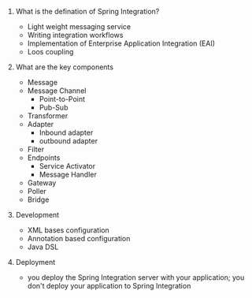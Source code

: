 1) What is the defination of Spring Integration?
	- Light weight messaging service
	- Writing integration workflows
	- Implementation of Enterprise Application Integration (EAI)
	- Loos coupling
2) What are the key components
	- Message
	- Message Channel
		- Point-to-Point
		- Pub-Sub
	- Transformer
	- Adapter
		- Inbound adapter
		- outbound adapter
	- Filter
	- Endpoints
		- Service Activator
		- Message Handler
	- Gateway
	- Poller
	- Bridge
3) Development
	- XML bases configuration
	- Annotation based configuration
	- Java DSL
	
4) Deployment
	-  you deploy the Spring Integration server with your application; 
	you don't deploy your application to Spring Integration
